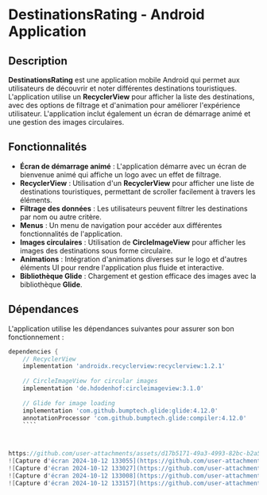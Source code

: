 # DestinationsRating - Android Application

## Description

**DestinationsRating** est une application mobile Android qui permet aux utilisateurs de découvrir et noter différentes destinations touristiques. L'application utilise un **RecyclerView** pour afficher la liste des destinations, avec des options de filtrage et d'animation pour améliorer l'expérience utilisateur. L'application inclut également un écran de démarrage animé et une gestion des images circulaires.

## Fonctionnalités

- **Écran de démarrage animé** : L'application démarre avec un écran de bienvenue animé qui affiche un logo avec un effet de filtrage.
- **RecyclerView** : Utilisation d'un **RecyclerView** pour afficher une liste de destinations touristiques, permettant de scroller facilement à travers les éléments.
- **Filtrage des données** : Les utilisateurs peuvent filtrer les destinations par nom ou autre critère.
- **Menus** : Un menu de navigation pour accéder aux différentes fonctionnalités de l'application.
- **Images circulaires** : Utilisation de **CircleImageView** pour afficher les images des destinations sous forme circulaire.
- **Animations** : Intégration d'animations diverses sur le logo et d'autres éléments UI pour rendre l'application plus fluide et interactive.
- **Bibliothèque Glide** : Chargement et gestion efficace des images avec la bibliothèque **Glide**.

## Dépendances

L'application utilise les dépendances suivantes pour assurer son bon fonctionnement :

```groovy
dependencies {
    // RecyclerView
    implementation 'androidx.recyclerview:recyclerview:1.2.1'
    
    // CircleImageView for circular images
    implementation 'de.hdodenhof:circleimageview:3.1.0'
    
    // Glide for image loading
    implementation 'com.github.bumptech.glide:glide:4.12.0'
    annotationProcessor 'com.github.bumptech.glide:compiler:4.12.0'
    ````



https://github.com/user-attachments/assets/d17b5171-49a3-4993-82bc-b2a5f08e3a13
![Capture d'écran 2024-10-12 133055](https://github.com/user-attachments/assets/7b6ac464-c0cd-4a59-a79c-42074c61f5c3)
![Capture d'écran 2024-10-12 133027](https://github.com/user-attachments/assets/286353cd-b8a0-4f3b-8100-823dfc2462f6)
![Capture d'écran 2024-10-12 133008](https://github.com/user-attachments/assets/6157ba0d-2bca-4fb3-879c-b33008cbb491)
![Capture d'écran 2024-10-12 133157](https://github.com/user-attachments/assets/54fdfd6d-3814-4845-b896-f96f47ab3972)
